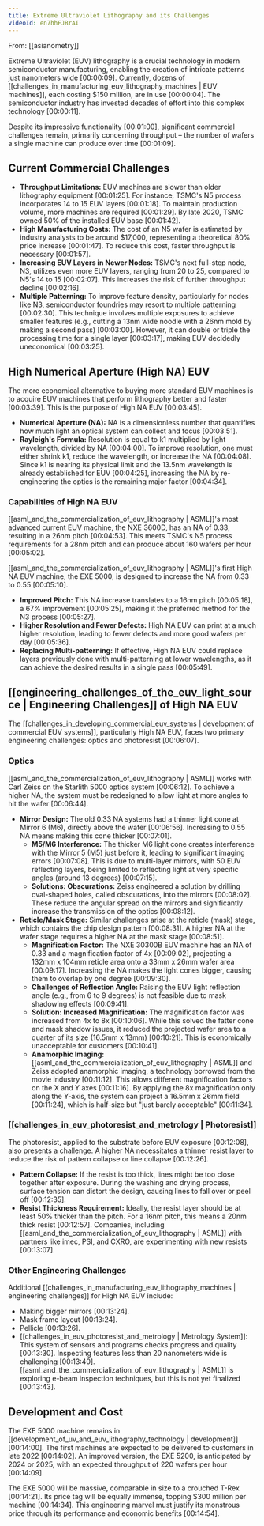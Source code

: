 ```yaml
---
title: Extreme Ultraviolet Lithography and its Challenges
videoId: en7hhFJBrAI
---
```


From: [[asianometry]] <br/> 

Extreme Ultraviolet (EUV) lithography is a crucial technology in modern semiconductor manufacturing, enabling the creation of intricate patterns just nanometers wide <a class="yt-timestamp" data-t="00:00:09">[00:00:09]</a>. Currently, dozens of [[challenges_in_manufacturing_euv_lithography_machines | EUV machines]], each costing $150 million, are in use <a class="yt-timestamp" data-t="00:00:04">[00:00:04]</a>. The semiconductor industry has invested decades of effort into this complex technology <a class="yt-timestamp" data-t="00:00:11">[00:00:11]</a>.

Despite its impressive functionality <a class="yt-timestamp" data-t="00:01:00">[00:01:00]</a>, significant commercial challenges remain, primarily concerning throughput – the number of wafers a single machine can produce over time <a class="yt-timestamp" data-t="00:01:09">[00:01:09]</a>.

## Current Commercial Challenges

*   **Throughput Limitations:** EUV machines are slower than older lithography equipment <a class="yt-timestamp" data-t="00:01:25">[00:01:25]</a>. For instance, TSMC's N5 process incorporates 14 to 15 EUV layers <a class="yt-timestamp" data-t="00:01:18">[00:01:18]</a>. To maintain production volume, more machines are required <a class="yt-timestamp" data-t="00:01:29">[00:01:29]</a>. By late 2020, TSMC owned 50% of the installed EUV base <a class="yt-timestamp" data-t="00:01:42">[00:01:42]</a>.
*   **High Manufacturing Costs:** The cost of an N5 wafer is estimated by industry analysts to be around $17,000, representing a theoretical 80% price increase <a class="yt-timestamp" data-t="00:01:47">[00:01:47]</a>. To reduce this cost, faster throughput is necessary <a class="yt-timestamp" data-t="00:01:57">[00:01:57]</a>.
*   **Increasing EUV Layers in Newer Nodes:** TSMC's next full-step node, N3, utilizes even more EUV layers, ranging from 20 to 25, compared to N5's 14 to 15 <a class="yt-timestamp" data-t="00:02:07">[00:02:07]</a>. This increases the risk of further throughput decline <a class="yt-timestamp" data-t="00:02:16">[00:02:16]</a>.
*   **Multiple Patterning:** To improve feature density, particularly for nodes like N3, semiconductor foundries may resort to multiple patterning <a class="yt-timestamp" data-t="00:02:30">[00:02:30]</a>. This technique involves multiple exposures to achieve smaller features (e.g., cutting a 13nm wide noodle with a 26nm mold by making a second pass) <a class="yt-timestamp" data-t="00:03:00">[00:03:00]</a>. However, it can double or triple the processing time for a single layer <a class="yt-timestamp" data-t="00:03:17">[00:03:17]</a>, making EUV decidedly uneconomical <a class="yt-timestamp" data-t="00:03:25">[00:03:25]</a>.

## High Numerical Aperture (High NA) EUV

The more economical alternative to buying more standard EUV machines is to acquire EUV machines that perform lithography better and faster <a class="yt-timestamp" data-t="00:03:39">[00:03:39]</a>. This is the purpose of High NA EUV <a class="yt-timestamp" data-t="00:03:45">[00:03:45]</a>.

*   **Numerical Aperture (NA):** NA is a dimensionless number that quantifies how much light an optical system can collect and focus <a class="yt-timestamp" data-t="00:03:51">[00:03:51]</a>.
*   **Rayleigh's Formula:** Resolution is equal to k1 multiplied by light wavelength, divided by NA <a class="yt-timestamp" data-t="00:04:00">[00:04:00]</a>. To improve resolution, one must either shrink k1, reduce the wavelength, or increase the NA <a class="yt-timestamp" data-t="00:04:08">[00:04:08]</a>. Since k1 is nearing its physical limit and the 13.5nm wavelength is already established for EUV <a class="yt-timestamp" data-t="00:04:25">[00:04:25]</a>, increasing the NA by re-engineering the optics is the remaining major factor <a class="yt-timestamp" data-t="00:04:34">[00:04:34]</a>.

### Capabilities of High NA EUV

[[asml_and_the_commercialization_of_euv_lithography | ASML]]'s most advanced current EUV machine, the NXE 3600D, has an NA of 0.33, resulting in a 26nm pitch <a class="yt-timestamp" data-t="00:04:53">[00:04:53]</a>. This meets TSMC's N5 process requirements for a 28nm pitch and can produce about 160 wafers per hour <a class="yt-timestamp" data-t="00:05:02">[00:05:02]</a>.

[[asml_and_the_commercialization_of_euv_lithography | ASML]]'s first High NA EUV machine, the EXE 5000, is designed to increase the NA from 0.33 to 0.55 <a class="yt-timestamp" data-t="00:05:10">[00:05:10]</a>.

*   **Improved Pitch:** This NA increase translates to a 16nm pitch <a class="yt-timestamp" data-t="00:05:18">[00:05:18]</a>, a 67% improvement <a class="yt-timestamp" data-t="00:05:25">[00:05:25]</a>, making it the preferred method for the N3 process <a class="yt-timestamp" data-t="00:05:27">[00:05:27]</a>.
*   **Higher Resolution and Fewer Defects:** High NA EUV can print at a much higher resolution, leading to fewer defects and more good wafers per day <a class="yt-timestamp" data-t="00:05:36">[00:05:36]</a>.
*   **Replacing Multi-patterning:** If effective, High NA EUV could replace layers previously done with multi-patterning at lower wavelengths, as it can achieve the desired results in a single pass <a class="yt-timestamp" data-t="00:05:49">[00:05:49]</a>.

## [[engineering_challenges_of_the_euv_light_source | Engineering Challenges]] of High NA EUV

The [[challenges_in_developing_commercial_euv_systems | development of commercial EUV systems]], particularly High NA EUV, faces two primary engineering challenges: optics and photoresist <a class="yt-timestamp" data-t="00:06:07">[00:06:07]</a>.

### Optics

[[asml_and_the_commercialization_of_euv_lithography | ASML]] works with Carl Zeiss on the Starlith 5000 optics system <a class="yt-timestamp" data-t="00:06:12">[00:06:12]</a>. To achieve a higher NA, the system must be redesigned to allow light at more angles to hit the wafer <a class="yt-timestamp" data-t="00:06:44">[00:06:44]</a>.

*   **Mirror Design:** The old 0.33 NA systems had a thinner light cone at Mirror 6 (M6), directly above the wafer <a class="yt-timestamp" data-t="00:06:56">[00:06:56]</a>. Increasing to 0.55 NA means making this cone thicker <a class="yt-timestamp" data-t="00:07:01">[00:07:01]</a>.
    *   **M5/M6 Interference:** The thicker M6 light cone creates interference with the Mirror 5 (M5) just before it, leading to significant imaging errors <a class="yt-timestamp" data-t="00:07:08">[00:07:08]</a>. This is due to multi-layer mirrors, with 50 EUV reflecting layers, being limited to reflecting light at very specific angles (around 13 degrees) <a class="yt-timestamp" data-t="00:07:15">[00:07:15]</a>.
    *   **Solutions: Obscurations:** Zeiss engineered a solution by drilling oval-shaped holes, called obscurations, into the mirrors <a class="yt-timestamp" data-t="00:08:02">[00:08:02]</a>. These reduce the angular spread on the mirrors and significantly increase the transmission of the optics <a class="yt-timestamp" data-t="00:08:12">[00:08:12]</a>.
*   **Reticle/Mask Stage:** Similar challenges arise at the reticle (mask) stage, which contains the chip design pattern <a class="yt-timestamp" data-t="00:08:31">[00:08:31]</a>. A higher NA at the wafer stage requires a higher NA at the mask stage <a class="yt-timestamp" data-t="00:08:51">[00:08:51]</a>.
    *   **Magnification Factor:** The NXE 30300B EUV machine has an NA of 0.33 and a magnification factor of 4x <a class="yt-timestamp" data-t="00:09:02">[00:09:02]</a>, projecting a 132mm x 104mm reticle area onto a 33mm x 26mm wafer area <a class="yt-timestamp" data-t="00:09:17">[00:09:17]</a>. Increasing the NA makes the light cones bigger, causing them to overlap by one degree <a class="yt-timestamp" data-t="00:09:30">[00:09:30]</a>.
    *   **Challenges of Reflection Angle:** Raising the EUV light reflection angle (e.g., from 6 to 9 degrees) is not feasible due to mask shadowing effects <a class="yt-timestamp" data-t="00:09:41">[00:09:41]</a>.
    *   **Solution: Increased Magnification:** The magnification factor was increased from 4x to 8x <a class="yt-timestamp" data-t="00:10:06">[00:10:06]</a>. While this solved the fatter cone and mask shadow issues, it reduced the projected wafer area to a quarter of its size (16.5mm x 13mm) <a class="yt-timestamp" data-t="00:10:21">[00:10:21]</a>. This is economically unacceptable for customers <a class="yt-timestamp" data-t="00:10:41">[00:10:41]</a>.
    *   **Anamorphic Imaging:** [[asml_and_the_commercialization_of_euv_lithography | ASML]] and Zeiss adopted anamorphic imaging, a technology borrowed from the movie industry <a class="yt-timestamp" data-t="00:11:12">[00:11:12]</a>. This allows different magnification factors on the X and Y axes <a class="yt-timestamp" data-t="00:11:16">[00:11:16]</a>. By applying the 8x magnification only along the Y-axis, the system can project a 16.5mm x 26mm field <a class="yt-timestamp" data-t="00:11:24">[00:11:24]</a>, which is half-size but "just barely acceptable" <a class="yt-timestamp" data-t="00:11:34">[00:11:34]</a>.

### [[challenges_in_euv_photoresist_and_metrology | Photoresist]]

The photoresist, applied to the substrate before EUV exposure <a class="yt-timestamp" data-t="00:12:08">[00:12:08]</a>, also presents a challenge. A higher NA necessitates a thinner resist layer to reduce the risk of pattern collapse or line collapse <a class="yt-timestamp" data-t="00:12:26">[00:12:26]</a>.

*   **Pattern Collapse:** If the resist is too thick, lines might be too close together after exposure. During the washing and drying process, surface tension can distort the design, causing lines to fall over or peel off <a class="yt-timestamp" data-t="00:12:35">[00:12:35]</a>.
*   **Resist Thickness Requirement:** Ideally, the resist layer should be at least 50% thicker than the pitch. For a 16nm pitch, this means a 20nm thick resist <a class="yt-timestamp" data-t="00:12:57">[00:12:57]</a>. Companies, including [[asml_and_the_commercialization_of_euv_lithography | ASML]] with partners like imec, PSI, and CXRO, are experimenting with new resists <a class="yt-timestamp" data-t="00:13:07">[00:13:07]</a>.

### Other Engineering Challenges

Additional [[challenges_in_manufacturing_euv_lithography_machines | engineering challenges]] for High NA EUV include:

*   Making bigger mirrors <a class="yt-timestamp" data-t="00:13:24">[00:13:24]</a>.
*   Mask frame layout <a class="yt-timestamp" data-t="00:13:24">[00:13:24]</a>.
*   Pellicle <a class="yt-timestamp" data-t="00:13:26">[00:13:26]</a>.
*   [[challenges_in_euv_photoresist_and_metrology | Metrology System]]: This system of sensors and programs checks progress and quality <a class="yt-timestamp" data-t="00:13:30">[00:13:30]</a>. Inspecting features less than 20 nanometers wide is challenging <a class="yt-timestamp" data-t="00:13:40">[00:13:40]</a>. [[asml_and_the_commercialization_of_euv_lithography | ASML]] is exploring e-beam inspection techniques, but this is not yet finalized <a class="yt-timestamp" data-t="00:13:43">[00:13:43]</a>.

## Development and Cost

The EXE 5000 machine remains in [[development_of_uv_and_euv_lithography_technology | development]] <a class="yt-timestamp" data-t="00:14:00">[00:14:00]</a>. The first machines are expected to be delivered to customers in late 2022 <a class="yt-timestamp" data-t="00:14:02">[00:14:02]</a>. An improved version, the EXE 5200, is anticipated by 2024 or 2025, with an expected throughput of 220 wafers per hour <a class="yt-timestamp" data-t="00:14:09">[00:14:09]</a>.

The EXE 5000 will be massive, comparable in size to a crouched T-Rex <a class="yt-timestamp" data-t="00:14:21">[00:14:21]</a>. Its price tag will be equally immense, topping $300 million per machine <a class="yt-timestamp" data-t="00:14:34">[00:14:34]</a>. This engineering marvel must justify its monstrous price through its performance and economic benefits <a class="yt-timestamp" data-t="00:14:54">[00:14:54]</a>.